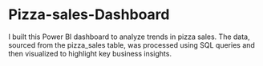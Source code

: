 # Pizza-sales-Dashboard
I built this Power BI dashboard to analyze trends in pizza sales. The data, sourced from the pizza_sales table, was processed using SQL queries and then visualized to highlight key business insights.
